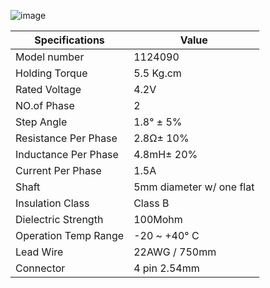 ![image](https://user-images.githubusercontent.com/44589560/189335357-e23ae173-6b24-4810-b940-9e183b410539.png)

| Specifications     | Value |
| ------------------ | ---------------------------|
|Model number        | 1124090
|Holding Torque      | 5.5 Kg.cm
|Rated Voltage       | 4.2V
|NO.of Phase         | 2
|Step Angle          | 1.8° ± 5%
|Resistance Per Phase| 2.8Ω± 10%
|Inductance Per Phase| 4.8mH± 20%
|Current Per Phase   | 1.5A
|Shaft               | 5mm diameter w/ one flat
|Insulation Class    | Class B
|Dielectric Strength | 100Mohm
|Operation Temp Range| -20 ~ +40° C
|Lead Wire           | 22AWG / 750mm
|Connector           | 4 pin 2.54mm 

